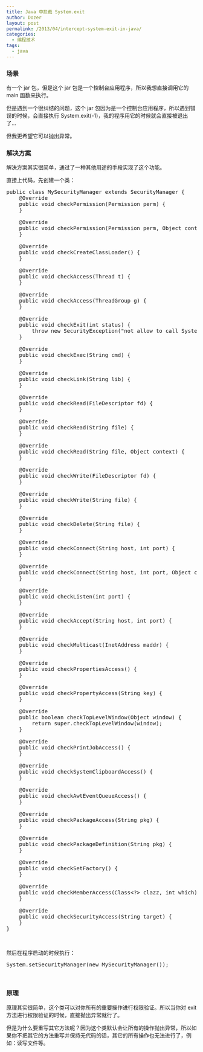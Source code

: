 ```yaml
---
title: Java 中拦截 System.exit
author: Dozer
layout: post
permalink: /2013/04/intercept-system-exit-in-java/
categories:
  - 编程技术
tags:
  - java
---
```


### 场景

有一个 jar 包，但是这个 jar 包是一个控制台应用程序，所以我想直接调用它的 main 函数来执行。

但是遇到一个很纠结的问题，这个 jar 包因为是一个控制台应用程序，所以遇到错误的时候，会直接执行 System.exit(-1)，我的程序用它的时候就会直接被退出了…

但我更希望它可以抛出异常。

<!--more-->

### 解决方案

解决方案其实很简单，通过了一种其他用途的手段实现了这个功能。

直接上代码，先创建一个类：

<pre class="lang:java decode:true">public class MySecurityManager extends SecurityManager {
    @Override
    public void checkPermission(Permission perm) {
    }

    @Override
    public void checkPermission(Permission perm, Object context) {
    }

    @Override
    public void checkCreateClassLoader() {
    }

    @Override
    public void checkAccess(Thread t) {
    }

    @Override
    public void checkAccess(ThreadGroup g) {
    }

    @Override
    public void checkExit(int status) {
        throw new SecurityException("not allow to call System.exit");
    }

    @Override
    public void checkExec(String cmd) {
    }

    @Override
    public void checkLink(String lib) {
    }

    @Override
    public void checkRead(FileDescriptor fd) {
    }

    @Override
    public void checkRead(String file) {
    }

    @Override
    public void checkRead(String file, Object context) {
    }

    @Override
    public void checkWrite(FileDescriptor fd) {
    }

    @Override
    public void checkWrite(String file) {
    }

    @Override
    public void checkDelete(String file) {
    }

    @Override
    public void checkConnect(String host, int port) {
    }

    @Override
    public void checkConnect(String host, int port, Object context) {
    }

    @Override
    public void checkListen(int port) {
    }

    @Override
    public void checkAccept(String host, int port) {
    }

    @Override
    public void checkMulticast(InetAddress maddr) {
    }

    @Override
    public void checkPropertiesAccess() {
    }

    @Override
    public void checkPropertyAccess(String key) {
    }

    @Override
    public boolean checkTopLevelWindow(Object window) {
        return super.checkTopLevelWindow(window);
    }

    @Override
    public void checkPrintJobAccess() {
    }

    @Override
    public void checkSystemClipboardAccess() {
    }

    @Override
    public void checkAwtEventQueueAccess() {
    }

    @Override
    public void checkPackageAccess(String pkg) {
    }

    @Override
    public void checkPackageDefinition(String pkg) {
    }

    @Override
    public void checkSetFactory() {
    }

    @Override
    public void checkMemberAccess(Class&lt;?&gt; clazz, int which) {
    }

    @Override
    public void checkSecurityAccess(String target) {
    }
}</pre>

&nbsp;

然后在程序启动的时候执行：

<pre class="toolbar:2 lang:java decode:true">System.setSecurityManager(new MySecurityManager());</pre>

&nbsp;

### 原理

原理其实很简单，这个类可以对你所有的重要操作进行权限验证。所以当你对 exit 方法进行权限验证的时候，直接抛出异常就行了。

但是为什么要重写其它方法呢？因为这个类默认会让所有的操作抛出异常，所以如果你不把其它的方法重写并保持无代码的话，其它的所有操作也无法进行了，例如：读写文件等。
